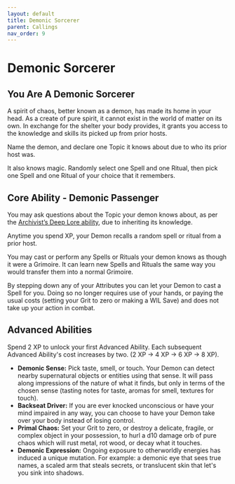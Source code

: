```yaml
---
layout: default
title: Demonic Sorcerer
parent: Callings
nav_order: 9
---
```


# Demonic Sorcerer

## You Are A Demonic Sorcerer

A spirit of chaos, better known as a demon, has made its home in your head. As a create of pure spirit, it cannot exist in the world of matter on its own. In exchange for the shelter your body provides, it grants you access to the knowledge and skills its picked up from prior hosts.

Name the demon, and declare one Topic it knows about due to who its prior host was. 

It also knows magic. Randomly select one Spell and one Ritual, then pick one Spell and one Ritual of your choice that it remembers.

## Core Ability - Demonic Passenger

You may ask questions about the Topic your demon knows about, as per the [Archivist’s Deep Lore ability](#archivist-1), due to inheriting its knowledge.

Anytime you spend XP, your Demon recalls a random spell or ritual from a prior host.

You may cast or perform any Spells or Rituals your demon knows as though it were a Grimoire. It can learn new Spells and Rituals the same way you would transfer them into a normal Grimoire. 

By stepping down any of your Attributes you can let your Demon to cast a Spell for you. Doing so no longer requires use of your hands, or paying the usual costs (setting your Grit to zero or making a WIL Save) and does not take up your action in combat.

## Advanced Abilities

Spend 2 XP to unlock your first Advanced Ability. Each subsequent Advanced Ability's cost increases by two. (2 XP → 4 XP → 6 XP → 8 XP).

* **Demonic Sense:** Pick taste, smell, or touch. Your Demon can detect nearby supernatural objects or entities using that sense. It will pass along impressions of the nature of what it finds, but only in terms of the chosen sense (tasting notes for taste, aromas for smell, textures for touch).
* **Backseat Driver:** If you are ever knocked unconscious or have your mind impaired in any way, you can choose to have your Demon take over your body instead of losing control.
* **Primal Chaos:**  Set your Grit to zero, or destroy a delicate, fragile, or complex object in your possession, to hurl a d10 damage orb of pure chaos which will rust metal, rot wood, or decay what it touches.
* **Demonic Expression:** Ongoing exposure to otherworldly energies has induced a unique mutation. For example: a demonic eye that sees true names, a scaled arm that steals secrets, or translucent skin that let's you sink into shadows.
